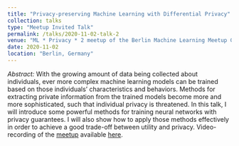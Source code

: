 ```yaml
---
title: "Privacy-preserving Machine Learning with Differential Privacy"
collection: talks
type: "Meetup Invited Talk"
permalink: /talks/2020-11-02-talk-2
venue: "ML * Privacy * 2 meetup of the Berlin Machine Learning Meetup Group"
date: 2020-11-02
location: "Berlin, Germany"
---
```


*Abstract:* With the growing amount of data being collected about individuals, ever more complex machine learning models can be trained based on those individuals’ characteristics and behaviors. Methods for extracting private information from the trained models become more and more sophisticated, such that individual privacy is threatened. In this talk, I will introduce some powerful methods for training neural networks with privacy guarantees. I will also show how to apply those methods effectively in order to achieve a good trade-off between utility and privacy. 
Video-recording of the [meetup](https://www.meetup.com/berlin-machine-learning/events/266381496/) available [here](https://www.youtube.com/watch?v=EEDu85AkwMI&feature=youtu.be).
